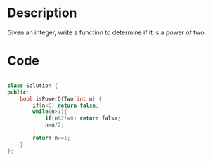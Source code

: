 # Description

Given an integer, write a function to determine if it is a power of two.

# Code

```cpp

class Solution {
public:
    bool isPowerOfTwo(int n) {        
        if(n<0) return false;
        while(n>1){
            if(n%2!=0) return false;
            n=n/2;
        }
        return n==1;
    }
};

```
